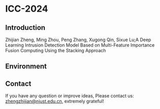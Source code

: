 # ICC-2024
## Introduction
Zhijian Zheng, Ming Zhou, Peng Zhang, Xugong Qin, Sixue Lu;A Deep Learning Intrusion Detection Model Based on Multi-Feature Importance Fusion Computing Using the Stacking Approach
## Environment

## Contact
If you have any question or improve ideas, Please contact us: zhengzhijian@njust.edu.cn, extremely grateful!
